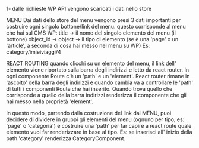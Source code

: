 1- dalle richieste WP API vengono scaricati i dati nello store

MENU
Dai dati dello store del menu vengono presi 3 dati importanti per costruire ogni singolo bottone/link del menu.
questo corrisponde al menu che hai sul CMS WP:
    title -> il nome del singolo elemento del menu (il bottone)
    object_id ->
    object -> il tipo di elemento (se è una 'page' o un 'article', a seconda di cosa hai messo nel menu su WP)
Es: category/imieiviaggi/4 

REACT ROUTING
quando clicchi su un elemento del menu, il link dell' elemento viene riportato sulla barra degli indirizzi e letto da react router.
In ogni componente Route c'è un 'path' e un 'element'.
React router rimane in 'ascolto' della barra degli indirizzi e quando cambia va a controllare le 'path' di tutti i componenti Route che hai inserito. Quando trova quello che corrisponde a quello della barra indirizzi renderizza il componente che gli hai messo nella proprietà 'element'.

In questo modo, partendo dalla costruzione del link dal MENU, puoi decidere di dividere in gruppi gli elementi del menu (ognuno per tipo, es: 'page' o 'categoria') e costruire una 'path' per far capire a react route quale elemento vuoi far renderizzare in base al tipo.
Es: se inserisci all' inizio della path 'category' renderizza CategoryComponent.